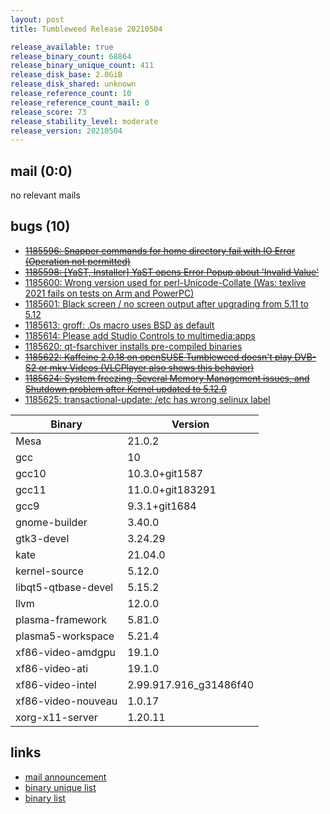 ```yaml
---
layout: post
title: Tumbleweed Release 20210504

release_available: true
release_binary_count: 68864
release_binary_unique_count: 411
release_disk_base: 2.0GiB
release_disk_shared: unknown
release_reference_count: 10
release_reference_count_mail: 0
release_score: 73
release_stability_level: moderate
release_version: 20210504
---
```


## mail (0:0)

no relevant mails

## bugs (10)

<!--more-->

- ~~[1185596: Snapper commands for home directory fail with IO Error (Operation not permitted)](https://bugzilla.opensuse.org/show_bug.cgi?id=1185596)~~
- ~~[1185598: \[YaST, Installer\] YaST opens Error Popup about 'Invalid Value'](https://bugzilla.opensuse.org/show_bug.cgi?id=1185598)~~
- [1185600: Wrong version used for perl-Unicode-Collate (Was: texlive 2021 fails on tests on Arm and PowerPC)](https://bugzilla.opensuse.org/show_bug.cgi?id=1185600)
- [1185601: Black screen / no screen output after upgrading from 5.11 to 5.12](https://bugzilla.opensuse.org/show_bug.cgi?id=1185601)
- [1185613: groff: .Os macro uses BSD as default](https://bugzilla.opensuse.org/show_bug.cgi?id=1185613)
- [1185614: Please add Studio Controls to multimedia:apps](https://bugzilla.opensuse.org/show_bug.cgi?id=1185614)
- [1185620: qt-fsarchiver installs pre-compiled binaries](https://bugzilla.opensuse.org/show_bug.cgi?id=1185620)
- ~~[1185622: Kaffeine 2.0.18 on openSUSE Tumbleweed doesn't play DVB-S2 or mkv Videos (VLCPlayer also shows this behavior)](https://bugzilla.opensuse.org/show_bug.cgi?id=1185622)~~
- ~~[1185624: System freezing, Several Memory Management issues, and Shutdown problem after Kernel updated to 5.12.0](https://bugzilla.opensuse.org/show_bug.cgi?id=1185624)~~
- [1185625: transactional-update: /etc has wrong selinux label](https://bugzilla.opensuse.org/show_bug.cgi?id=1185625)

Binary | Version
--- | ---
Mesa | 21.0.2
gcc | 10
gcc10 | 10.3.0+git1587
gcc11 | 11.0.0+git183291
gcc9 | 9.3.1+git1684
gnome-builder | 3.40.0
gtk3-devel | 3.24.29
kate | 21.04.0
kernel-source | 5.12.0
libqt5-qtbase-devel | 5.15.2
llvm | 12.0.0
plasma-framework | 5.81.0
plasma5-workspace | 5.21.4
xf86-video-amdgpu | 19.1.0
xf86-video-ati | 19.1.0
xf86-video-intel | 2.99.917.916_g31486f40
xf86-video-nouveau | 1.0.17
xorg-x11-server | 1.20.11

## links

- [mail announcement](https://github.com/boombatower/tumbleweed-review/issues/10)
- [binary unique list](http://download.opensuse.org/history/20210504/rpm.unique.list)
- [binary list](http://download.opensuse.org/history/20210504/rpm.list)
